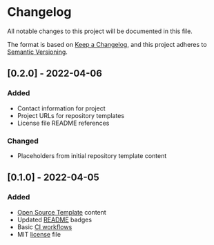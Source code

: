 # Changelog

All notable changes to this project will be documented in this file.

The format is based on [Keep a Changelog](https://keepachangelog.com/en/1.0.0/),
and this project adheres to [Semantic Versioning](https://semver.org/spec/v2.0.0.html).

## [0.2.0] - 2022-04-06

### Added

- Contact information for project
- Project URLs for repository templates
- License file README references

### Changed

- Placeholders from initial repository template content

## [0.1.0] - 2022-04-05

### Added

- [Open Source Template](https://github.com/wayfair-incubator/oss-template) content
- Updated [README](README.md) badges
- Basic [CI workflows](.github/workflows)
- MIT [license](LICENSE) file
